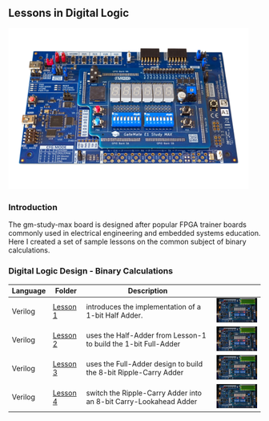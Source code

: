 ## Lessons in Digital Logic

<img src="../fabfiles/images/gm-study-max.jpg" width="480px">

### Introduction

The gm-study-max board is designed after popular FPGA trainer boards commonly used in electrical engineering and embedded systems education. Here I created a set of sample lessons on the common subject of binary calculations.

### Digital Logic Design - Binary Calculations

| Language | Folder                     | Description                                                       |                                             |
|----------|----------------------------|-------------------------------------------------------------------|---------------------------------------------|
| Verilog  |[Lesson 1](training/adder1) | introduces the implementation of a 1-bit Half Adder.              |<img src="adder1/img/halfadder-run.jpg" width="200px">|
| Verilog  |[Lesson 2](training/adder2) | uses the Half-Adder from Lesson-1 to build the 1-bit Full-Adder   |<img src="adder2/img/fulladder-run.jpg" width="200px">|
| Verilog  |[Lesson 3](training/adder3) | uses the Full-Adder design to build the 8-bit Ripple-Carry Adder  |<img src="adder3/img/8-bit_ripple_carry_adder-run.jpg" width="200px">|
| Verilog  |[Lesson 4](training/adder4) | switch the Ripple-Carry Adder into an 8-bit Carry-Lookahead Adder |<img src="adder4/img/8-bit_carry_lookahead_adder-run.jpg" width="200px">|
